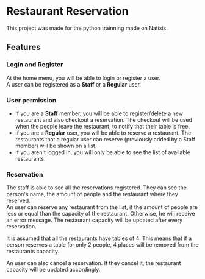 # Restaurant Reservation

This project was made for the python trainning made on Natixis.

## Features
### Login and Register
At the home menu, you will be able to login or register a user.  
A user can be registered as a **Staff** or a **Regular** user.


### User permission
* If you are a **Staff** member, you will be able to register/delete a new restaurant and also checkout a reservation. The checkout will be used when the people leave the restaurant, to notify that their table is free.
* If you are a **Regular** user, you will be able to reserve a restaurant. The restaurants that a regular user can reserve (previously added by a Staff member) will be shown on a list.
* If you aren't logged in, you will only be able to see the list of available restaurants.


### Reservation
The staff is able to see all the reservations registered. They can see the person's name, the amount of people and the restaurant where they reserved.  
An user can reserve any restaurant from the list, if the amount of people are less or equal than the capacity of the restaurant. Otherwise, he will receive an error message. The restaurant capacity will be updated after every reservation.

It is assumed that all the restaurants have tables of 4. This means that if a person reserves a table for only 2 people, 4 places will be removed from the restaurants capacity.

An user can also cancel a reservation. If they cancel it, the restaurant capacity will be updated accordingly.
